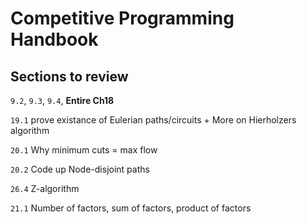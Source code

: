 # Competitive Programming Handbook

## Sections to review
`9.2`, `9.3`, `9.4`, **Entire Ch18**

`19.1` prove existance of Eulerian paths/circuits + More on Hierholzers algorithm

`20.1` Why minimum cuts = max flow

`20.2` Code up Node-disjoint paths

`26.4` Z-algorithm

`21.1` Number of factors, sum of factors, product of factors